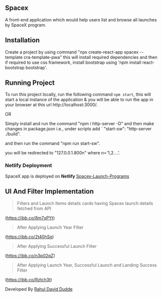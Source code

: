 ## Spacex

A front-end application which would help users list and browse all launches by SpaceX program.

## Installation

Create a project by using command "npx create-react-app spacex --template cra-template-pwa" this will install required dependencies and then if required to use css framework, install bootstrap using 'npm install react-bootstrap bootstrap'.

## Running Project

To run this project locally, run the following command `npm start`, this will start a local instance of the application & you will be able to run the app in your browser at this url http://localhost:3000/.

OR

Simply install and run the command "npm i http-server -D" and then make changes in package.json i.e., under scripts add ` "start-sw": "http-server ./build".

and then run the command "npm run start-sw".

you will be redirected to "127.0.0.1.800n" where n='1,2....'.

### Netlify Deployment

SpaceX app is deployed on **Netlify** [Spacex-Launch-Programs](https://spacex-filter-app.netlify.app/)

## UI And Filter Implementation

> Filters and Launch Items details cards having Spacex launch details fetched from API

(https://ibb.co/8m7xPYt)

> After Applying Launch Year Filter

(https://ibb.co/2t40hSq)

> After Applying Successful Launch Filter

(https://ibb.co/n3p02qZ)

> After Applying Launch Year, Successful Launch and Landing Success Filter

(https://ibb.co/Rztch3t)

Developed By [Rahul David Dudde](https://github.com/RahulDavid30)
